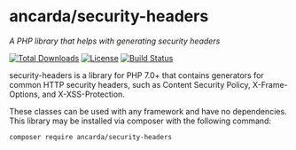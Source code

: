 # ancarda/security-headers

_A PHP library that helps with generating security headers_

[![Total Downloads](https://poser.pugx.org/ancarda/security-headers/downloads)](https://packagist.org/packages/ancarda/security-headers)
[![License](https://poser.pugx.org/ancarda/security-headers/license)](https://choosealicense.com/licenses/mit/)
[![Build Status](https://travis-ci.org/ancarda/security-headers.svg?branch=master)](https://travis-ci.org/ancarda/security-headers)

security-headers is a library for PHP 7.0+ that contains generators for common HTTP security headers, such as Content Security Policy, X-Frame-Options, and X-XSS-Protection.

These classes can be used with any framework and have no dependencies. This library may be installed via composer with the following command:

	composer require ancarda/security-headers
